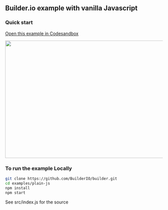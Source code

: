 ## Builder.io example with vanilla Javascript

### Quick start

[Open this example in Codesandbox](https://codesandbox.io/s/github/BuilderIO/builder/tree/main/examples/plain-js)

<a target="_blank" href="https://codesandbox.io/s/github/BuilderIO/builder/tree/main/examples/plain-js">
  <img width="597" height="375" src="https://i.imgur.com/zue72Q0.jpg">
</a>

### To run the example Locally

```bash
git clone https://github.com/BuilderIO/builder.git
cd examples/plain-js
npm install
npm start
```

See src/index.js for the source
